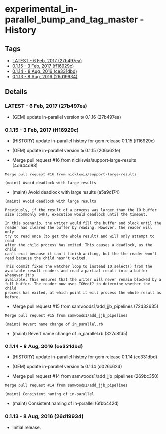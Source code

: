 # experimental_in-parallel_bump_and_tag_master - History
## Tags
* [LATEST - 6 Feb, 2017 (27b497ea)](#LATEST)
* [0.1.15 - 3 Feb, 2017 (ff16929c)](#0.1.15)
* [0.1.14 - 8 Aug, 2016 (ce331dbd)](#0.1.14)
* [0.1.13 - 8 Aug, 2016 (26d19934)](#0.1.13)

## Details
### <a name = "LATEST">LATEST - 6 Feb, 2017 (27b497ea)

* (GEM) update in-parallel version to 0.1.16 (27b497ea)

### <a name = "0.1.15">0.1.15 - 3 Feb, 2017 (ff16929c)

* (HISTORY) update in-parallel history for gem release 0.1.15 (ff16929c)

* (GEM) update in-parallel version to 0.1.15 (206a62fe)

* Merge pull request #16 from nicklewis/support-large-results (4d644d88)


```
Merge pull request #16 from nicklewis/support-large-results

(maint) Avoid deadlock with large results
```
* (maint) Avoid deadlock with large results (a5a9c174)


```
(maint) Avoid deadlock with large results

Previously, if the result of a process was larger than the IO buffer
size (commonly 64k), execution would deadlock until the timeout.

In this scenario, the writer would fill the buffer and block until the
reader had cleared the buffer by reading. However, the reader will only
try to read once (to get the whole result) and will only attempt to read
after the child process has exited. This causes a deadlock, as the child
can't exit because it can't finish writing, but the the reader won't
read because the child hasn't exited.

This commit fixes the watcher loop to instead IO.select() from the
available result readers and read a partial result into a buffer whenever it's
available. This ensures that the writer will never remain blocked by a
full buffer. The reader now uses IO#eof? to determine whether the child
process has exited, at which point it will process the whole result as
before.
```
* Merge pull request #15 from samwoods1/add_jjb_pipelines (72d32635)


```
Merge pull request #15 from samwoods1/add_jjb_pipelines

(maint) Revert name change of in_parallel.rb
```
* (maint) Revert name change of in_parallel.rb (327c8fd5)

### <a name = "0.1.14">0.1.14 - 8 Aug, 2016 (ce331dbd)

* (HISTORY) update in-parallel history for gem release 0.1.14 (ce331dbd)

* (GEM) update in-parallel version to 0.1.14 (d026c624)

* Merge pull request #14 from samwoods1/add_jjb_pipelines (269bc350)


```
Merge pull request #14 from samwoods1/add_jjb_pipelines

(maint) Consistent naming of in-parallel
```
* (maint) Consistent naming of in-parallel (6fbb442d)

### <a name = "0.1.13">0.1.13 - 8 Aug, 2016 (26d19934)

* Initial release.
